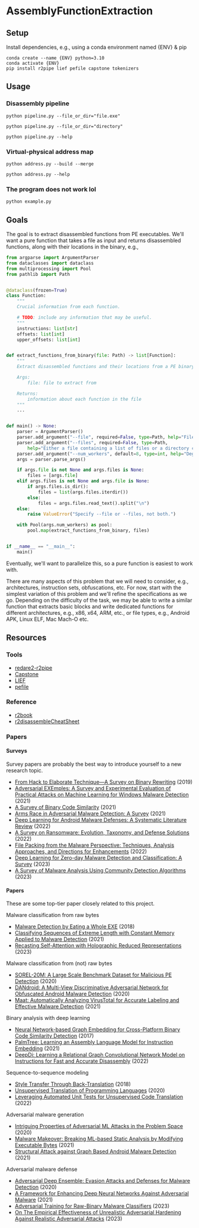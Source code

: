 # AssemblyFunctionExtraction

## Setup

Install dependencies, e.g., using a conda environment named {ENV} & pip
```console
conda create --name {ENV} python=3.10
conda activate {ENV}
pip install r2pipe lief pefile capstone tokenizers
```

## Usage

### Disassembly pipeline

```console
python pipeline.py --file_or_dir="file.exe"
```

```console
python pipeline.py --file_or_dir="directory"         
```

```console
python pipeline.py --help         
```

### Virtual-physical address map

```console
python address.py --build --merge
```

```console
python address.py --help
```

### The program does not work lol

```console
python example.py        
```

## Goals

The goal is to extract disassembled functions from PE executables. We'll want a pure function that takes a file as input and returns disassembled functions, along with their locations in the binary, e.g.,

```python
from argparse import ArgumentParser
from dataclasses import dataclass
from multiprocessing import Pool
from pathlib import Path


@dataclass(frozen=True)
class Function:
    """
    Crucial information from each function.

    # TODO: include any information that may be useful.
    """
    instructions: list[str]
    offsets: list[int]
    upper_offsets: list[int]


def extract_functions_from_binary(file: Path) -> list[Function]:
    """
    Extract disassembled functions and their locations from a PE binary.

    Args:
        file: file to extract from

    Returns:
        information about each function in the file
    """
    ...


def main() -> None:
    parser = ArgumentParser()
    parser.add_argument("--file", required=False, type=Path, help="File to disassemble.")
    parser.add_argument("--files", required=False, type=Path,
        help="Either a file containing a list of files or a directory containing files to disassemble.")
    parser.add_argument("--num_workers", default=8, type=int, help="Degree of parallelization.")
    args = parser.parse_args()

    if args.file is not None and args.files is None:
        files = [args.file]
    elif args.files is not None and args.file is None:
        if args.files.is_dir():
            files = list(args.files.iterdir())
        else:
            files = args.files.read_text().split("\n")
    else:
        raise ValueError("Specify --file or --files, not both.")

    with Pool(args.num_workers) as pool:
        pool.map(extract_functions_from_binary, files)


if __name__ == "__main__":
    main()        
```

Eventually, we'll want to parallelize this, so a pure function is easiest to work with.

There are many aspects of this problem that we will need to consider, e.g., architectures, instruction sets, obfuscations, etc. For now, start with the simplest variation of this problem and we'll refine the specifications as we go. Depending on the difficulty of the task, we may be able to write a similar function that extracts basic blocks and write dedicated functions for different architectures, e.g., x86, x64, ARM, etc., or file types, e.g., Android APK, Linux ELF, Mac Mach-O etc.

## Resources

### Tools

- [redare2-r2pipe](https://github.com/radareorg/radare2-r2pipe/tree/master)
- [Capstone](https://www.capstone-engine.org/lang_python.html)
- [LIEF](https://lief-project.github.io/doc/latest/index.html)
- [pefile](https://github.com/erocarrera/pefile)

### Reference

- [r2book](https://book.rada.re/disassembling/intro.html)
- [r2disassembleCheatSheet](https://r2wiki.readthedocs.io/en/latest/home/misc/cheatsheet/)

### Papers

#### Surveys

Survey papers are probably the best way to introduce yourself to a new research topic.

- [From Hack to Elaborate Technique—A Survey on Binary Rewriting](https://dl.acm.org/doi/pdf/10.1145/3316415) (2019)
- [Adversarial EXEmples: A Survey and Experimental Evaluation of Practical Attacks on Machine Learning for Windows Malware Detection](https://dl.acm.org/doi/pdf/10.1145/3473039) (2021)
- [A Survey of Binary Code Similarity](https://dl.acm.org/doi/pdf/10.1145/3446371) (2021)
- [Arms Race in Adversarial Malware Detection: A Survey](https://dl.acm.org/doi/pdf/10.1145/3484491) (2021)
- [Deep Learning for Android Malware Defenses: A Systematic Literature Review](https://dl.acm.org/doi/pdf/10.1145/3544968) (2022)
- [A Survey on Ransomware: Evolution, Taxonomy, and Defense Solutions](https://dl.acm.org/doi/pdf/10.1145/3514229) (2022)
- [File Packing from the Malware Perspective: Techniques, Analysis Approaches, and Directions for Enhancements](https://dl.acm.org/doi/pdf/10.1145/3530810) (2022)
- [Deep Learning for Zero-day Malware Detection and Classification: A Survey](https://dl.acm.org/doi/pdf/10.1145/3605775) (2023)
- [A Survey of Malware Analysis Using Community Detection Algorithms](https://dl.acm.org/doi/10.1145/3610223) (2023)

#### Papers

These are some top-tier paper closely related to this project.

Malware classification from raw bytes
- [Malware Detection by Eating a Whole EXE](https://arxiv.org/pdf/1710.09435.pdf) (2018)
- [Classifying Sequences of Extreme Length with Constant Memory Applied to Malware Detection](https://ojs.aaai.org/index.php/AAAI/article/download/17131/16938) (2021) 
- [Recasting Self-Attention with Holographic Reduced Representations](https://proceedings.mlr.press/v202/alam23a/alam23a.pdf) (2023)

Malware classification from (not) raw bytes
- [SOREL-20M: A Large Scale Benchmark Dataset for Malicious PE Detection](https://arxiv.org/pdf/2012.07634.pdf) (2020)
- [DANdroid: A Multi-View Discriminative Adversarial Network for Obfuscated Android Malware Detection](https://dl.acm.org/doi/pdf/10.1145/3374664.3375746?casa_token=N9x3mDIeS4wAAAAA:7KwB1epI52fGCjZ6zp3LpP4DrirFjfNc89d-8Nx31t8HmR2ci2c7uIKx3AaylNTk76FHUUsgwErU) (2020)
- [Maat: Automatically Analyzing VirusTotal for Accurate Labeling and Effective Malware Detection](https://dl.acm.org/doi/pdf/10.1145/3465361) (2021)

Binary analysis with deep learning
- [Neural Network-based Graph Embedding for Cross-Platform Binary Code Similarity Detection](https://dl.acm.org/doi/pdf/10.1145/3133956.3134018) (2017)
- [PalmTree: Learning an Assembly Language Model for Instruction Embedding](https://dl.acm.org/doi/pdf/10.1145/3460120.3484587) (2021)
- [DeepDi: Learning a Relational Graph Convolutional Network Model on Instructions for Fast and Accurate Disassembly](https://www.usenix.org/system/files/sec22-yu-sheng.pdf) (2022)

Sequence-to-sequence modeling
- [Style Transfer Through Back-Translation](https://aclanthology.org/P18-1080.pdf) (2018)
- [Unsupervised Translation of Programming Languages](https://proceedings.neurips.cc/paper/2020/file/ed23fbf18c2cd35f8c7f8de44f85c08d-Paper.pdf) (2020)
- [Leveraging Automated Unit Tests for Unsupervised Code Translation](https://arxiv.org/pdf/2110.06773.pdf) (2022)

Adversarial malware generation
- [Intriguing Properties of Adversarial ML Attacks in the Problem Space](https://ieeexplore.ieee.org/stamp/stamp.jsp?arnumber=9152781&casa_token=9LV3kGWFehQAAAAA:MoGsKNpPN8sG0lmxYK4nwA_EAYouowv5332hLCppLAFSf3qu-EFamD9zj2ueDzaLpmQTLltmpA) (2020)
- [Malware Makeover: Breaking ML-based Static Analysis by Modifying Executable Bytes](https://dl.acm.org/doi/pdf/10.1145/3433210.3453086) (2021)
- [Structural Attack against Graph Based Android Malware Detection](https://dl.acm.org/doi/pdf/10.1145/3460120.3485387?casa_token=GBAL7553auMAAAAA:oxYEOx9IoWQN3713JF9JAw2hMdQ1O0o2hYS-h0FiZnlv8ijCLt5Db1hcOAPPMNIBDC97Q8ZoYZI7) (2021)

Adversarial malware defense
- [Adversarial Deep Ensemble: Evasion Attacks and Defenses for Malware Detection](https://ieeexplore.ieee.org/stamp/stamp.jsp?arnumber=9121297&casa_token=rdqw8IRh3EQAAAAA:mfpGxMuH6ps2w4WhTQ5N3UkPbONqC9xVL_wr15-W2BuSa-FIklsDGWaHzR5VFBPB-vRJt8xUvg) (2020)
- [A Framework for Enhancing Deep Neural Networks Against Adversarial Malware](https://ieeexplore.ieee.org/stamp/stamp.jsp?tp=&arnumber=9321695) (2021)
- [Adversarial Training for Raw-Binary Malware Classifiers](https://www.usenix.org/system/files/usenixsecurity23-lucas.pdf) (2023)
- [On The Empirical Effectiveness of Unrealistic Adversarial Hardening Against Realistic Adversarial Attacks](https://ieeexplore.ieee.org/stamp/stamp.jsp?arnumber=10179316&casa_token=7qHQHdV92d8AAAAA:xSU5YoNNTJlv5CLJnFqgkEnYCQszE2X3kI36OzwRbsBcuBGc0kJvLRZVCDhZHvEga7Ml0XcgSw) (2023)
